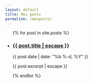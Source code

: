 ```yaml
---
layout: default
title: Mes posts
permalink: /mesposts/
---
```


<ul class="post-list">
  {% for post in site.posts %}
    <li>
      <h3>
        <a href="{{ post.url | relative_url }}">{{ post.title | escape }}</a>
      </h3>
      <p class="post-meta">{{ post.date | date: "%b %-d, %Y" }}</p>
      <p>{{ post.excerpt | escape }}</p>
    </li>
  {% endfor %}
</ul>

